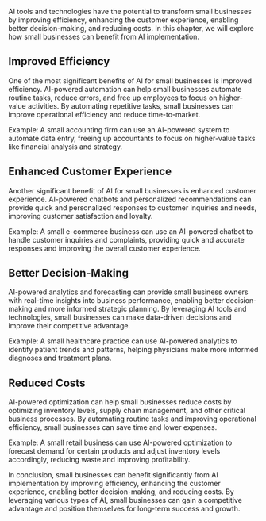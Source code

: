 

AI tools and technologies have the potential to transform small businesses by improving efficiency, enhancing the customer experience, enabling better decision-making, and reducing costs. In this chapter, we will explore how small businesses can benefit from AI implementation.

Improved Efficiency
-------------------

One of the most significant benefits of AI for small businesses is improved efficiency. AI-powered automation can help small businesses automate routine tasks, reduce errors, and free up employees to focus on higher-value activities. By automating repetitive tasks, small businesses can improve operational efficiency and reduce time-to-market.

Example: A small accounting firm can use an AI-powered system to automate data entry, freeing up accountants to focus on higher-value tasks like financial analysis and strategy.

Enhanced Customer Experience
----------------------------

Another significant benefit of AI for small businesses is enhanced customer experience. AI-powered chatbots and personalized recommendations can provide quick and personalized responses to customer inquiries and needs, improving customer satisfaction and loyalty.

Example: A small e-commerce business can use an AI-powered chatbot to handle customer inquiries and complaints, providing quick and accurate responses and improving the overall customer experience.

Better Decision-Making
----------------------

AI-powered analytics and forecasting can provide small business owners with real-time insights into business performance, enabling better decision-making and more informed strategic planning. By leveraging AI tools and technologies, small businesses can make data-driven decisions and improve their competitive advantage.

Example: A small healthcare practice can use AI-powered analytics to identify patient trends and patterns, helping physicians make more informed diagnoses and treatment plans.

Reduced Costs
-------------

AI-powered optimization can help small businesses reduce costs by optimizing inventory levels, supply chain management, and other critical business processes. By automating routine tasks and improving operational efficiency, small businesses can save time and lower expenses.

Example: A small retail business can use AI-powered optimization to forecast demand for certain products and adjust inventory levels accordingly, reducing waste and improving profitability.

In conclusion, small businesses can benefit significantly from AI implementation by improving efficiency, enhancing the customer experience, enabling better decision-making, and reducing costs. By leveraging various types of AI, small businesses can gain a competitive advantage and position themselves for long-term success and growth.
